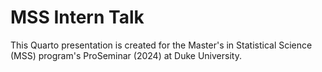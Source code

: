 # MSS Intern Talk

This Quarto presentation is created for the Master's in Statistical Science (MSS) program's ProSeminar (2024) at Duke University. 